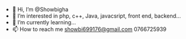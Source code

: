 - 👋 Hi, I’m @Showbigha
- 👀 I’m interested in php, c++, Java, javacsript, front end, backend... 
- 🌱 I’m currently learning... 
- 📫 How to reach me showbi699176@gmail.com 
0766725939 

<!---
Showbigha/Showbigha is a ✨ special ✨ repository because its `README.md` (this file) appears on your GitHub profile.
You can click the Preview link to take a look at your changes.
--->
